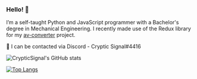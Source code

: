 ### Hello! 👋

I’m a self-taught Python and JavaScript programmer with a Bachelor's degree in Mechanical Engineering. I recently made use of the Redux library for my [av-converter](https://github.com/CrypticSignal/av-converter) project.

💬 I can be contacted via Discord - Cryptic Signal#4416

![CrypticSignal's GitHub stats](https://github-readme-stats.vercel.app/api?username=CrypticSignal&show_icons=true&theme=dark)

[![Top Langs](https://github-readme-stats.vercel.app/api/top-langs/?username=CrypticSignal&theme=dark)](https://github.com/CrypticSignal/github-readme-stats)
